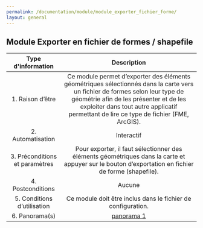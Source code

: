 ```yaml
---
permalink: /documentation/module/module_exporter_fichier_forme/
layout: general
---
```


## Module Exporter en fichier de formes / shapefile

|   Type d'information      |                                       Description                      |
|:-------------------------------------------------------------------------------------------------------:|:---------------:| 
|       1. Raison d’être                  | Ce module permet d’exporter des éléments géométriques sélectionnés dans la carte vers un fichier de formes selon leur type de géométrie afin de les présenter et de les exploiter dans tout autre applicatif permettant de lire ce type de fichier (FME, ArcGIS).| 
|       2. Automatisation                 | Interactif |
|       3. Préconditions et paramètres    | Pour exporter, il faut sélectionner des éléments géométriques dans la carte et appuyer sur le bouton d’exportation en fichier de forme (shapefile). |
|       4. Postconditions                 | Aucune |
|       5. Conditions d’utilisation       | Ce module doit être inclus dans le fichier de configuration. |
|       6. Panorama(s)       | [panorama 1](documentation/module/panorama1_exporter_fichier_forme) |
